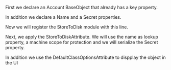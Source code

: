 First we declare an Account BaseObject that already has a key property. 

In addition we declare a Name and a Secret properties.

Now we will register the StoreToDisk module with this line.

Next, we apply the StoreToDiskAttribute. We will use the <emphasis level="strong">name</emphasis> as lookup property, a <emphasis level="strong">machine scope</emphasis> for protection and we will serialize the <emphasis level="strong">Secret</emphasis> property.

In addition we use the DefaultClassOptionsAttribute to dispplay the object in the UI